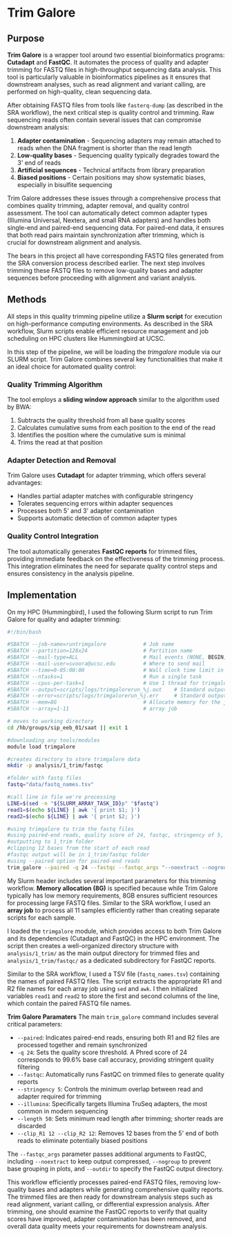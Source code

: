 # Trim Galore

## Purpose
**Trim Galore** is a wrapper tool around two essential bioinformatics programs: **Cutadapt** and **FastQC**. It automates the process of quality and adapter trimming for FASTQ files in high-throughput sequencing data analysis. This tool is particularly valuable in bioinformatics pipelines as it ensures that downstream analyses, such as read alignment and variant calling, are performed on high-quality, clean sequencing data.

After obtaining FASTQ files from tools like `fasterq-dump` (as described in the SRA workflow), the next critical step is quality control and trimming. Raw sequencing reads often contain several issues that can compromise downstream analysis:

1. **Adapter contamination** - Sequencing adapters may remain attached to reads when the DNA fragment is shorter than the read length
2. **Low-quality bases** - Sequencing quality typically degrades toward the 3' end of reads  
3. **Artificial sequences** - Technical artifacts from library preparation
4. **Biased positions** - Certain positions may show systematic biases, especially in bisulfite sequencing

Trim Galore addresses these issues through a comprehensive process that combines quality trimming, adapter removal, and quality control assessment. The tool can automatically detect common adapter types (Illumina Universal, Nextera, and small RNA adapters) and handles both single-end and paired-end sequencing data. For paired-end data, it ensures that both read pairs maintain synchronization after trimming, which is crucial for downstream alignment and analysis.

The bears in this project all have corresponding FASTQ files generated from the SRA conversion process described earlier. The next step involves trimming these FASTQ files to remove low-quality bases and adapter sequences before proceeding with alignment and variant analysis.

## Methods
All steps in this quality trimming pipeline utilize a **Slurm script** for execution on high-performance computing environments. As described in the SRA workflow, Slurm scripts enable efficient resource management and job scheduling on HPC clusters like Hummingbird at UCSC.

In this step of the pipeline, we will be loading the *trimgalore* module via our SLURM script. Trim Galore combines several key functionalities that make it an ideal choice for automated quality control:

### Quality Trimming Algorithm
The tool employs a **sliding window approach** similar to the algorithm used by BWA:
1. Subtracts the quality threshold from all base quality scores
2. Calculates cumulative sums from each position to the end of the read
3. Identifies the position where the cumulative sum is minimal
4. Trims the read at that position

### Adapter Detection and Removal
Trim Galore uses **Cutadapt** for adapter trimming, which offers several advantages:
- Handles partial adapter matches with configurable stringency
- Tolerates sequencing errors within adapter sequences
- Processes both 5' and 3' adapter contamination
- Supports automatic detection of common adapter types

### Quality Control Integration
The tool automatically generates **FastQC reports** for trimmed files, providing immediate feedback on the effectiveness of the trimming process. This integration eliminates the need for separate quality control steps and ensures consistency in the analysis pipeline.

## Implementation
On my HPC (Hummingbird), I used the following Slurm script to run Trim Galore for quality and adapter trimming:

```bash
#!/bin/bash

#SBATCH --job-name=runtrimgalore            # Job name
#SBATCH --partition=128x24                  # Partition name
#SBATCH --mail-type=ALL                     # Mail events (NONE, BEGIN, END, FAIL, ALL)
#SBATCH --mail-user=svoora@ucsc.edu         # Where to send mail
#SBATCH --time=0-05:00:00                   # Wall clock time limit in Days-Hours:min:seconds
#SBATCH --ntasks=1                          # Run a single task
#SBATCH --cpus-per-task=1                   # Use 1 thread for trimgalore
#SBATCH --output=scripts/logs/trimgalorerun_%j.out    # Standard output and error log
#SBATCH --error=scripts/logs/trimgalorerun_%j.err     # Standard output and error log
#SBATCH --mem=8G                            # Allocate memory for the job.
#SBATCH --array=1-11                        # array job

# moves to working directory
cd /hb/groups/sip_eeb_01/saat || exit 1

#downloading any tools/modules
module load trimgalore

#creates directory to store trimgalore data
mkdir -p analysis/1_trim/fastqc

#folder with fastq files
fastq="data/fastq_names.tsv"

#call line in file we're processing
LINE=$(sed -n "${SLURM_ARRAY_TASK_ID}p" "$fastq")
read1=$(echo ${LINE} | awk '{ print $1; }')
read2=$(echo ${LINE} | awk '{ print $2; }')

#using trimgalore to trim the fastq files
#using paired-end reads, quality score of 24, fastqc, stringency of 5, illumina adapter trimming, and minimum length of 50
#outputting to 1_trim folder
#clipping 12 bases from the start of each read
#fastqc output will be in 1_trim/fastqc folder
#using --paired option for paired-end reads
trim_galore --paired -q 24 --fastqc --fastqc_args "--noextract --nogroup --outdir analysis/1_trim/fastqc" --stringency 5 --illumina --length 50 -o analysis/1_trim --clip_R1 12 --clip_R2 12 data/fastq_files/${read1}.fastq data/fastq_files/${read2}.fastq
```

My Slurm header includes several important parameters for this trimming workflow. **Memory allocation (8G)** is specified because while Trim Galore typically has low memory requirements, 8GB ensures sufficient resources for processing large FASTQ files. Similar to the SRA workflow, I used an **array job** to process all 11 samples efficiently rather than creating separate scripts for each sample.

I loaded the `trimgalore` module, which provides access to both Trim Galore and its dependencies (Cutadapt and FastQC) in the HPC environment. The script then creates a well-organized directory structure with `analysis/1_trim/` as the main output directory for trimmed files and `analysis/1_trim/fastqc/` as a dedicated subdirectory for FastQC reports.

Similar to the SRA workflow, I used a TSV file (`fastq_names.tsv`) containing the names of paired FASTQ files. The script extracts the appropriate R1 and R2 file names for each array job using `sed` and `awk`. I then initialized variables `read1` and `read2` to store the first and second columns of the line, which contain the paired FASTQ file names.

**Trim Galore Paramaters** The main `trim_galore` command includes several critical parameters:

- `--paired`: Indicates paired-end reads, ensuring both R1 and R2 files are processed together and remain synchronized
- `-q 24`: Sets the quality score threshold. A Phred score of 24 corresponds to 99.6% base call accuracy, providing stringent quality filtering
- `--fastqc`: Automatically runs FastQC on trimmed files to generate quality reports
- `--stringency 5`: Controls the minimum overlap between read and adapter required for trimming
- `--illumina`: Specifically targets Illumina TruSeq adapters, the most common in modern sequencing
- `--length 50`: Sets minimum read length after trimming; shorter reads are discarded
- `--clip_R1 12 --clip_R2 12`: Removes 12 bases from the 5' end of both reads to eliminate potentially biased positions

The `--fastqc_args` parameter passes additional arguments to FastQC, including `--noextract` to keep output compressed, `--nogroup` to prevent base grouping in plots, and `--outdir` to specify the FastQC output directory.

This workflow efficiently processes paired-end FASTQ files, removing low-quality bases and adapters while generating comprehensive quality reports. The trimmed files are then ready for downstream analysis steps such as read alignment, variant calling, or differential expression analysis. After trimming, one should examine the FastQC reports to verify that quality scores have improved, adapter contamination has been removed, and overall data quality meets your requirements for downstream analysis.
